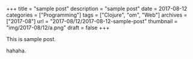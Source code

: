 +++
title = "sample post"
description = "sample post"
date = 2017-08-12
categories = ["Programming"]
tags = ["Clojure", "om", "Web"]
archives = ["2017-08"]
url = "2017-08/12/2017-08-12-sample-post"
thumbnail = "img/2017-08/12/a.png"
draft = false
+++

This is sample post.

<!--more-->

hahaha.

